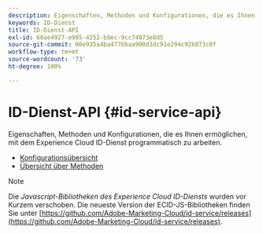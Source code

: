 ```yaml
---
description: Eigenschaften, Methoden und Konfigurationen, die es Ihnen ermöglichen, mit dem Experience Cloud ID-Dienst programmatisch zu arbeiten.
keywords: ID-Dienst
title: ID-Dienst-API
exl-id: 60ae4927-e905-4252-b9ec-9cc74073e8d5
source-git-commit: 06e935a4ba4776baa900d3dc91e294c92b873c0f
workflow-type: tm+mt
source-wordcount: '73'
ht-degree: 100%

---
```


# ID-Dienst-API {#id-service-api}

Eigenschaften, Methoden und Konfigurationen, die es Ihnen ermöglichen, mit dem Experience Cloud ID-Dienst programmatisch zu arbeiten.

* [Konfigurationsübersicht](function-vars/function-vars.md)
* [Übersicht über Methoden](get-set/get-set.md)

>[!NOTE]
>
>Die *Javascript-Bibliotheken des Experience Cloud ID-Diensts* wurden vor Kurzem verschoben. Die neueste Version der ECID-JS-Bibliotheken finden Sie unter [https://github.com/Adobe-Marketing-Cloud/id-service/releases](https://github.com/Adobe-Marketing-Cloud/id-service/releases).
